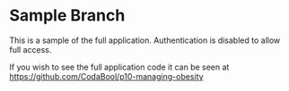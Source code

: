 # Sample Branch
This is a sample of the full application. Authentication is disabled to allow full access.

If you wish to see the full application code it can be seen at https://github.com/CodaBool/p10-managing-obesity